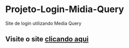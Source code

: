 # Projeto-Login-Midia-Query
 Site de login utilizando Media Query
## Visite o site [clicando aqui](https://isaque16.github.io/Projeto-Login-Midia-Query-/login.html)
